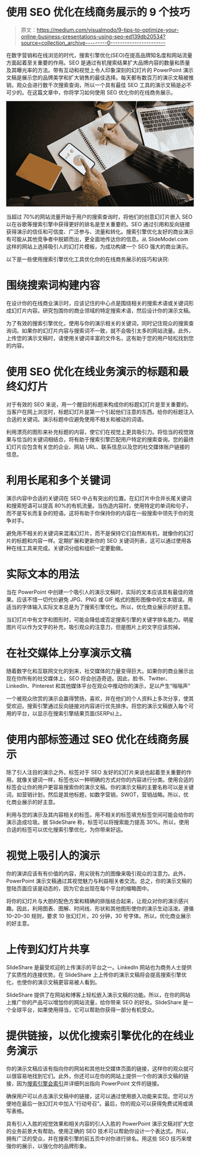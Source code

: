 # 使用 SEO 优化在线商务展示的 9 个技巧

> 原文：<https://medium.com/visualmodo/9-tips-to-optimize-your-online-business-presentations-using-seo-ed139db20534?source=collection_archive---------0----------------------->

在数字营销和在线浏览的时代，搜索引擎优化(SEO)在提高品牌知名度和网站流量方面起着至关重要的作用。SEO 是通过有机搜索结果扩大品牌内容的数量和质量及其曝光率的方法。带有互动和视觉上令人印象深刻的幻灯片的 PowerPoint 演示文稿是展示您的品牌美学和扩大销售的最佳选择。每天都有数百万的演示文稿被推销，观众会进行数千次搜索查询，所以一个具有最佳 SEO 工具的演示文稿是必不可少的。在这篇文章中，你将学习如何使用 SEO 优化你的在线商务展示。

![](img/e62328ad29339df89ace471f487bb33a.png)

当超过 70%的网站流量开始于用户的搜索查询时，将他们的创意幻灯片嵌入 SEO 以在谷歌等搜索引擎中获得更好的排名是至关重要的。SEO 通过引用和反向链接获得演示的信任和可信度、广泛参与、流量和转化。搜索引擎优化友好的商业演示有可能从其他竞争者中脱颖而出，更全面地传达你的信息。从 SlideModel.com 这样的网站上选择吸引人的幻灯片模板，为成功构建一个 SEO 强大的商业演示。

以下是一些使用搜索引擎优化工具优化你的在线商务展示的技巧和诀窍:

# 围绕搜索词构建内容

在设计你的在线商业演示时，应该记住的中心点是围绕相关的搜索术语或关键词形成幻灯片内容。研究包围你的商业领域的特定搜索术语，然后设计你的演示文稿。

为了有效的搜索引擎优化，使用与你的演示相关的关键词，同时记住观众的搜索查询词。如果你的幻灯片内容与搜索词不一致，就不会吸引太多的网站流量。此外，上传您的演示文稿时，请使用关键词丰富的文件名，这有助于您的用户轻松找到您的内容。

# 使用 SEO 优化在线业务演示的标题和最终幻灯片

对于有效的 SEO 来说，用一个醒目的标题来构成你的标题幻灯片是至关重要的。当客户在网上浏览时，标题幻灯片是第一个引起他们注意的东西。给你的标题注入合适的关键词。演示标题中应避免使用不相关和被动的词语。

利用漂亮的图形来补充标题的内容，使它们在视觉上更具吸引力。将恰当的视觉效果与恰当的关键词相结合，将有助于搜索引擎匹配用户特定的搜索查询。您的最终幻灯片应包含有关您的企业、网站 URL、联系信息以及您的社交媒体账户链接的信息。

# 利用长尾和多个关键词

演示内容中合适的关键词在 SEO 中占有突出的位置。在幻灯片中合并长尾关键词和搜索短语可以提高 80%的有机流量。当伪造内容时，使用特定的单词和句子，而不是写长而复杂的短语。这将有助于你保持你的内容在一般搜索中领先于你的竞争对手。

避免用不相关的关键词来混淆幻灯片，而不是保持它们自然和有机，就像你的幻灯片的标题和内容一样。定期扩展和更新你的 SEO 关键词列表，这可以通过使用各种在线工具来完成。关键词分组和组织一定要勤做。

# 实际文本的用法

当在 PowerPoint 中创建一个吸引人的演示文稿时，实际的文本应该具有最佳的效果。应该不惜一切代价避免 JPG、PNG 或 GIF 格式的图形图像中的文本错误。用适当的字体输入实际文本总是为了搜索引擎优化。所以，优化商业展示的好主意。

当幻灯片中有文字和图形时，可能会降低或否定搜索引擎的关键字排名能力。明星图片可以作为文字的补充，吸引观众的注意力，但是图片上的文字应该剪掉。

# 在社交媒体上分享演示文稿

随着数字化和互联网文化的到来，社交媒体的力量变得巨大。如果你的商业展示出现在你所有的社交媒体上，SEO 将会创造奇迹。因此，脸书、Twitter、LinkedIn、Pinterest 和其他媒体平台在观众中推动你的演示，足以产生“嗡嗡声”

一个被观众欣赏的演示会赢得赞扬，喜欢，并在他们的个人资料上多次分享，使其受欢迎。搜索引擎通过反向链接对内容进行优先排序。将您的演示文稿嵌入每个可用的平台，以显示在搜索引擎结果页面(SERPs)上。

# 使用内部标签通过 SEO 优化在线商务展示

除了引人注目的演示之外，标签对于 SEO 友好的幻灯片来说也起着至关重要的作用。就像关键词一样，标签也以一种明确的方式对你的内容进行分类。使用合适的标签会让你的用户更容易搜索你的演示文稿。你的演示文稿的主要名称可以是关键词，如营销计划，然后是其他标题，如数字营销，SWOT，营销战略。所以，优化商业展示的好主意。

利用与您的演示及其内容相关的标签。用不相关的标签填充标签空间可能会给你的演示造成垃圾。据 SlideShare 称，标签可以将搜索能力提高 30%。所以，使用合适的标签可以优化搜索引擎优化，为你带来好运。

# 视觉上吸引人的演示

你的演讲应该有有价值的内容，用尖锐有力的图像来吸引观众的注意力。此外，PowerPoint 演示文稿通过其视觉魅力与利益相关者交流。总之，你的演示文稿的登陆页面应该是动态的，因为它会出现在每个平台的缩略图中。

将你的幻灯片与大胆的配色方案和精确的排版结合起来，让观众对你的演示感兴趣。因此，利用图表、图解、时间线、形状和其他图形使你的演示生动活泼。遵循 10–20–30 规则，要求 10 张幻灯片，20 分钟，30 号字体。所以，优化商业展示的好主意。

# 上传到幻灯片共享

SlideShare 是最受欢迎的上传演示的平台之一。LinkedIn 网站也为商务人士提供了实质性的连接优势。在 SlideShare 上上传你的演示文稿将会提高搜索引擎优化，也使你的演示文稿更容易被人看到。

SlideShare 提供了在网站和博客上轻松嵌入演示文稿的功能。所以，在你的网站上推广你的产品可以增加你的网站流量，给你带来 SEO 的好处。SlideShare 是一个全球平台，如果使用得当，它可以帮助你获得一部分有机受众。

# 提供链接，以优化搜索引擎优化的在线业务演示

你的演示文稿应该有指向你的网站和其他社交媒体页面的链接，这样你的观众就可以很容易地找到它们。此外，你还可以在你的网站上提供一个你的演示文稿的链接，因为[搜索引擎会索引](https://visualmodo.com/how-your-website-design-affects-traffic-and-engagement-to-audience/)并详细列出指向 PowerPoint 文件的链接。

确保用户可以点击演示文稿中的链接，这可以通过使用嵌入功能来实现。您可以方便地在最后一张幻灯片中加入“行动号召”。最后，你的观众可以获得免费试用或填写表格。

具有引人入胜的视觉效果和相关内容的引人入胜的 PowerPoint 演示文稿对扩大您的业务前景大有帮助。使用正确的 SEO 技术可以帮助你设计一个表达式。所以，拥有广泛的受众，并在搜索引擎的前五页中对你进行排名。用这些 SEO 技巧来增强你的展示，以强化你的品牌形象。